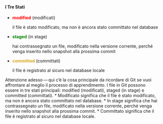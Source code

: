 #### I Tre Stati

- <span style="color:red;">**modified**</span> (modificati)

    il file è stato modificato, ma non è ancora stato committato nel database

- <span style="color:green;">**staged**</span> (in stage)

    hai contrassegnato un file, modificato nella versione corrente, perché venga inserito nello snapshot alla prossima commit

- <span style="color:goldenrod;">**committed**</span> (committati)

    il file è registrato al sicuro nel database locale

<aside class="notes">
Attenzione adesso — qui c’è la cosa principale da ricordare di Git se vuoi affrontare al meglio il processo di apprendimento. I file in Git possono essere in tre stati principali: modified (modificati), staged (in stage) e committed (committati).
* Modificato significa che il file è stato modificato, ma non è ancora stato committato nel database.
* In stage significa che hai contrassegnato un file, modificato nella versione corrente, perché venga inserito nello snapshot alla prossima commit.
* Committato significa che il file è registrato al sicuro nel database locale.
</aside>

